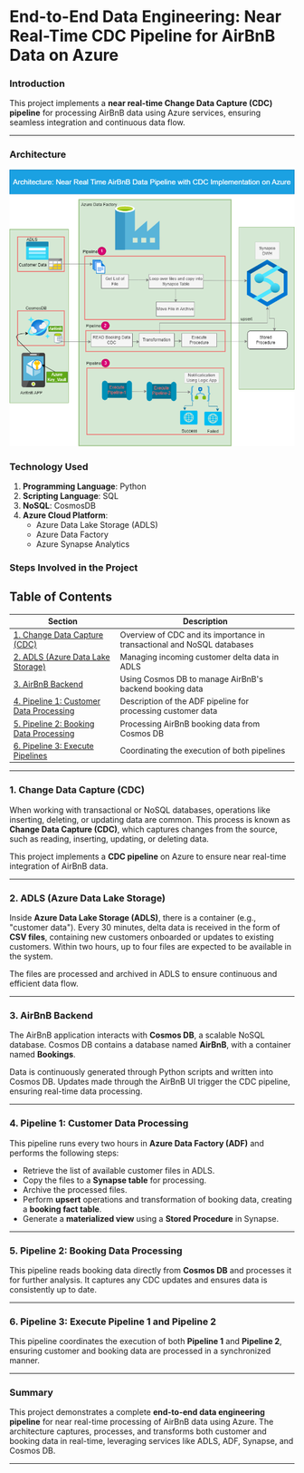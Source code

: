 
# **End-to-End Data Engineering: Near Real-Time CDC Pipeline for AirBnB Data on Azure**
### **Introduction**
This project implements a **near real-time Change Data Capture (CDC) pipeline** for processing AirBnB data using Azure services, ensuring seamless integration and continuous data flow.

---
### **Architecture**
![Architecture](AirBnBApp3.png)

### **Technology Used**
1. **Programming Language**: Python  
2. **Scripting Language**: SQL  
3. **NoSQL**: CosmosDB  
4. **Azure Cloud Platform**:
   - Azure Data Lake Storage (ADLS)
   - Azure Data Factory
   - Azure Synapse Analytics
### **Steps Involved in the Project**
## **Table of Contents**
| Section | Description |
|---------|-------------|
| [1. Change Data Capture (CDC)](#1-change-data-capture-cdc) | Overview of CDC and its importance in transactional and NoSQL databases |
| [2. ADLS (Azure Data Lake Storage)](#2-adls-azure-data-lake-storage) | Managing incoming customer delta data in ADLS |
| [3. AirBnB Backend](#3-airbnb-backend) | Using Cosmos DB to manage AirBnB's backend booking data |
| [4. Pipeline 1: Customer Data Processing](#4-pipeline-1-customer-data-processing) | Description of the ADF pipeline for processing customer data |
| [5. Pipeline 2: Booking Data Processing](#5-pipeline-2-booking-data-processing) | Processing AirBnB booking data from Cosmos DB |
| [6. Pipeline 3: Execute Pipelines](#6-pipeline-3-execute-pipeline-1-and-pipeline-2) | Coordinating the execution of both pipelines |

---

### 1. **Change Data Capture (CDC)**

When working with transactional or NoSQL databases, operations like inserting, deleting, or updating data are common. This process is known as **Change Data Capture (CDC)**, which captures changes from the source, such as reading, inserting, updating, or deleting data. 

This project implements a **CDC pipeline** on Azure to ensure near real-time integration of AirBnB data.

---

### 2. **ADLS (Azure Data Lake Storage)**

Inside **Azure Data Lake Storage (ADLS)**, there is a container (e.g., "customer data"). Every 30 minutes, delta data is received in the form of **CSV files**, containing new customers onboarded or updates to existing customers. Within two hours, up to four files are expected to be available in the system.

The files are processed and archived in ADLS to ensure continuous and efficient data flow.

---

### 3. **AirBnB Backend**

The AirBnB application interacts with **Cosmos DB**, a scalable NoSQL database. Cosmos DB contains a database named **AirBnB**, with a container named **Bookings**. 

Data is continuously generated through Python scripts and written into Cosmos DB. Updates made through the AirBnB UI trigger the CDC pipeline, ensuring real-time data processing.

---

### 4. **Pipeline 1: Customer Data Processing**

This pipeline runs every two hours in **Azure Data Factory (ADF)** and performs the following steps:
- Retrieve the list of available customer files in ADLS.
- Copy the files to a **Synapse table** for processing.
- Archive the processed files.
- Perform **upsert** operations and transformation of booking data, creating a **booking fact table**.
- Generate a **materialized view** using a **Stored Procedure** in Synapse.

---

### 5. **Pipeline 2: Booking Data Processing**

This pipeline reads booking data directly from **Cosmos DB** and processes it for further analysis. It captures any CDC updates and ensures data is consistently up to date.

---

### 6. **Pipeline 3: Execute Pipeline 1 and Pipeline 2**

This pipeline coordinates the execution of both **Pipeline 1** and **Pipeline 2**, ensuring customer and booking data are processed in a synchronized manner.

---

### Summary

This project demonstrates a complete **end-to-end data engineering pipeline** for near real-time processing of AirBnB data using Azure. The architecture captures, processes, and transforms both customer and booking data in real-time, leveraging services like ADLS, ADF, Synapse, and Cosmos DB.

---
